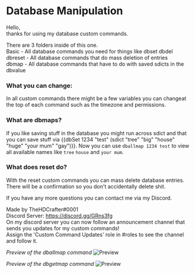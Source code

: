 # Database Manipulation
  
Hello,  
thanks for using my database custom commands.  
  
There are 3 folders inside of this one.  
Basic - All database commands you need for things like dbset dbdel  
dbreset - All database commands that do mass deletion of entries  
dbmap - All database commands that have to do with saved sdicts in the dbvalue  
  
  
### What you can change:  
In all custom commands there might be a few variables you can changeat the top of each command such as the timezone and permissions.  
  
### What are dbmaps?  
If you like saving stuff in the database you might run across sdict and that you can save stuff via {{dbSet 1234 "test" (sdict "tree" "big"   "house" "huge" "your mum" "gay")}}. Now you can use `dballmap 1234 test` to view all available names like `tree` `house` and `your mum`.   
  
### What does reset do?  
With the reset custom commands you can mass delete database entries. There will be a confirmation so you don't accidentally delete shit.  
  
  
If you have any more questions you can contact me via my Discord.  
  
Made by TheHDCrafter#0001  
Discord Server: https://discord.gg/GRns3fg  
On my discord server you can now follow an announcement channel that sends you updates for my custom commands!  
Assign the 'Custom Command Updates' role in #roles to see the channel and follow it.  

*Preview of the dballmap command*
![Preview](https://i.imgur.com/bEy434e.png)

*Preview of the dbgetmap command*
![Preview](https://i.imgur.com/doKja4i.png)